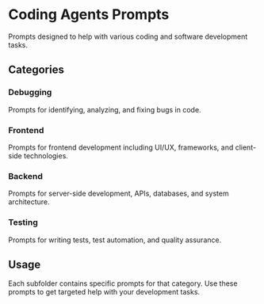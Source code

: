 # Coding Agents Prompts

Prompts designed to help with various coding and software development tasks.

## Categories

### Debugging
Prompts for identifying, analyzing, and fixing bugs in code.

### Frontend
Prompts for frontend development including UI/UX, frameworks, and client-side technologies.

### Backend
Prompts for server-side development, APIs, databases, and system architecture.

### Testing
Prompts for writing tests, test automation, and quality assurance.

## Usage

Each subfolder contains specific prompts for that category. Use these prompts to get targeted help with your development tasks.